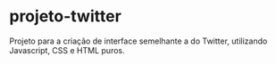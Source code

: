 # projeto-twitter
Projeto para a criação de interface semelhante a do Twitter, utilizando Javascript, CSS e HTML puros. 
